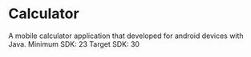 # Calculator
A mobile calculator application that developed for android devices with Java.
Minimum SDK: 23
Target SDK: 30
